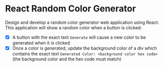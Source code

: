 # React Random Color Generator

Design and develop a random color generator web application using React. This application will show a random color when a button is clicked:

- [x] A button with the exact text `Generate` will cause a new color to be generated when it is clicked
- [x] Once a color is generated, update the background color of a div which contains the exact text `Generated Color: <background color hex code>` (the background color and the hex code must match)
